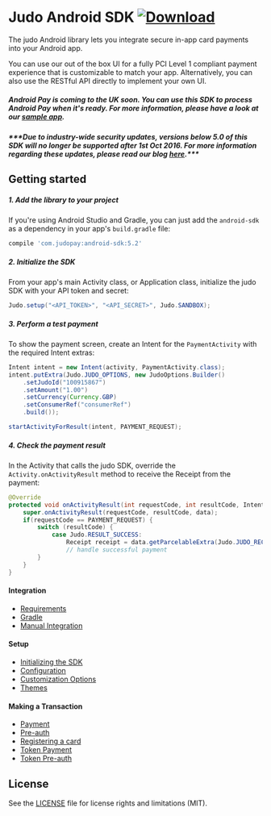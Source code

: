 # Judo Android SDK [ ![Download](https://api.bintray.com/packages/judopay/maven/android-sdk/images/download.svg) ](https://bintray.com/judopay/maven/android-sdk/_latestVersion)

The judo Android library lets you integrate secure in-app card payments into your Android app.

You can use our out of the box UI for a fully PCI Level 1 compliant payment experience that is customizable to match your app. Alternatively, you can also use the RESTful API directly to implement your own UI.

##### Android Pay is coming to the UK soon. You can use this SDK to process Android Pay when it's ready. For more information, please have a look at our [sample app](https://github.com/JudoPay/Judo-AndroidPay-Sample).

##### **\*\*\*Due to industry-wide security updates, versions below 5.0 of this SDK will no longer be supported after 1st Oct 2016. For more information regarding these updates, please read our blog [here](http://hub.judopay.com/pci31-security-updates/).*****

## Getting started
##### 1. Add the library to your project
If you're using Android Studio and Gradle, you can just add the `android-sdk` as a dependency in your app's `build.gradle` file:
```groovy
compile 'com.judopay:android-sdk:5.2'
```
##### 2. Initialize the SDK
From your app's main Activity class, or Application class, initialize the judo SDK with your API token and secret:
```java
Judo.setup("<API_TOKEN>", "<API_SECRET>", Judo.SANDBOX);
```
##### 3. Perform a test payment
To show the payment screen, create an Intent for the `PaymentActivity` with the required Intent extras:
```java
Intent intent = new Intent(activity, PaymentActivity.class);
intent.putExtra(Judo.JUDO_OPTIONS, new JudoOptions.Builder()
    .setJudoId("100915867")
    .setAmount("1.00")
    .setCurrency(Currency.GBP)
    .setConsumerRef("consumerRef")
    .build());

startActivityForResult(intent, PAYMENT_REQUEST);
```
##### 4. Check the payment result
In the Activity that calls the judo SDK, override the ```Activity.onActivityResult``` method to receive the Receipt from the payment:
```java
@Override
protected void onActivityResult(int requestCode, int resultCode, Intent data) {
    super.onActivityResult(requestCode, resultCode, data);
    if(requestCode == PAYMENT_REQUEST) {
        switch (resultCode) {
            case Judo.RESULT_SUCCESS:
                Receipt receipt = data.getParcelableExtra(Judo.JUDO_RECEIPT);
                // handle successful payment
        }
    }
}
```

#### Integration
- [Requirements](Requirements)
- [Gradle](Gradle-Integration)
- [Manual Integration](Manual-Integration)

#### Setup
- [Initializing the SDK](Initializing-the-SDK)
- [Configuration](Configuration)
- [Customization Options](Customization-Options)
- [Themes](Themes)

#### Making a Transaction
- [Payment](Performing-a-Payment)
- [Pre-auth](Performing-a-Pre-authorization)
- [Registering a card](Registering-a-Card)
- [Token Payment](Performing-a-Token-Payment)
- [Token Pre-auth](Performing-a-Token-Pre-Auth)

## License
See the [LICENSE](https://github.com/JudoPay/Judo-Android/blob/master/LICENSE) file for license rights and limitations (MIT).
